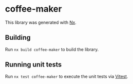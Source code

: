 # coffee-maker

This library was generated with [Nx](https://nx.dev).

## Building

Run `nx build coffee-maker` to build the library.

## Running unit tests

Run `nx test coffee-maker` to execute the unit tests via [Vitest](https://vitest.dev/).
